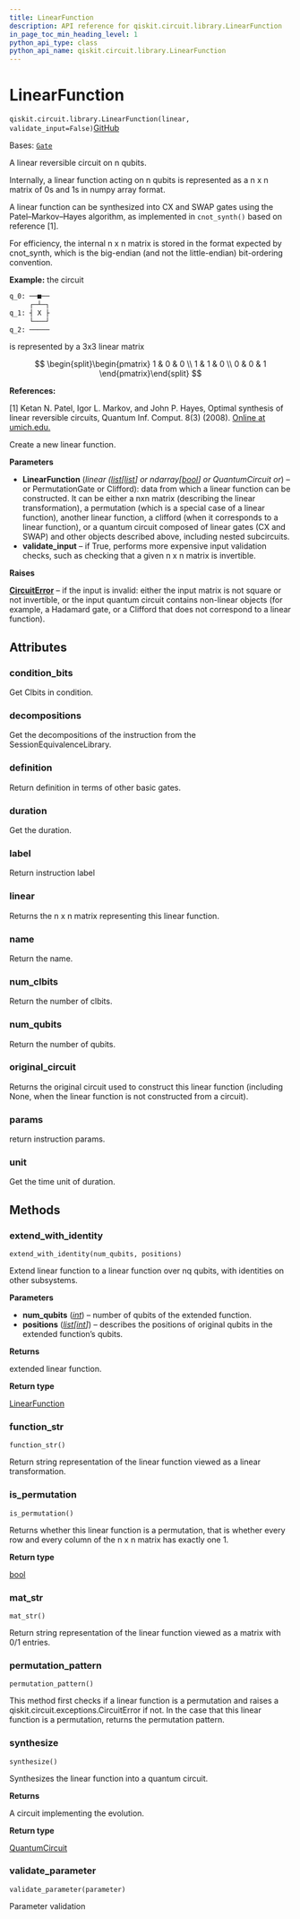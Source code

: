 ```yaml
---
title: LinearFunction
description: API reference for qiskit.circuit.library.LinearFunction
in_page_toc_min_heading_level: 1
python_api_type: class
python_api_name: qiskit.circuit.library.LinearFunction
---
```


# LinearFunction

<span id="qiskit.circuit.library.LinearFunction" />

`qiskit.circuit.library.LinearFunction(linear, validate_input=False)`[GitHub](https://github.com/qiskit/qiskit/tree/stable/0.25/qiskit/circuit/library/generalized_gates/linear_function.py "view source code")

Bases: [`Gate`](qiskit.circuit.Gate "qiskit.circuit.gate.Gate")

A linear reversible circuit on n qubits.

Internally, a linear function acting on n qubits is represented as a n x n matrix of 0s and 1s in numpy array format.

A linear function can be synthesized into CX and SWAP gates using the Patel–Markov–Hayes algorithm, as implemented in `cnot_synth()` based on reference \[1].

For efficiency, the internal n x n matrix is stored in the format expected by cnot\_synth, which is the big-endian (and not the little-endian) bit-ordering convention.

**Example:** the circuit

```python
q_0: ──■──
     ┌─┴─┐
q_1: ┤ X ├
     └───┘
q_2: ─────
```

is represented by a 3x3 linear matrix

$$
\begin{split}\begin{pmatrix}
    1 & 0 & 0 \\
    1 & 1 & 0 \\
    0 & 0 & 1
\end{pmatrix}\end{split}
$$

**References:**

\[1] Ketan N. Patel, Igor L. Markov, and John P. Hayes, Optimal synthesis of linear reversible circuits, Quantum Inf. Comput. 8(3) (2008). [Online at umich.edu.](https://web.eecs.umich.edu/~imarkov/pubs/jour/qic08-cnot.pdf)

Create a new linear function.

**Parameters**

*   **LinearFunction** (*linear (*[*list*](https://docs.python.org/3/library/stdtypes.html#list "(in Python v3.12)")*\[*[*list*](https://docs.python.org/3/library/stdtypes.html#list "(in Python v3.12)")*] or ndarray\[*[*bool*](https://docs.python.org/3/library/functions.html#bool "(in Python v3.12)")*] or QuantumCircuit or*) – or PermutationGate or Clifford): data from which a linear function can be constructed. It can be either a nxn matrix (describing the linear transformation), a permutation (which is a special case of a linear function), another linear function, a clifford (when it corresponds to a linear function), or a quantum circuit composed of linear gates (CX and SWAP) and other objects described above, including nested subcircuits.
*   **validate\_input** – if True, performs more expensive input validation checks, such as checking that a given n x n matrix is invertible.

**Raises**

[**CircuitError**](circuit#qiskit.circuit.CircuitError "qiskit.circuit.CircuitError") – if the input is invalid: either the input matrix is not square or not invertible, or the input quantum circuit contains non-linear objects (for example, a Hadamard gate, or a Clifford that does not correspond to a linear function).

## Attributes

<span id="qiskit.circuit.library.LinearFunction.condition_bits" />

### condition\_bits

Get Clbits in condition.

<span id="qiskit.circuit.library.LinearFunction.decompositions" />

### decompositions

Get the decompositions of the instruction from the SessionEquivalenceLibrary.

<span id="qiskit.circuit.library.LinearFunction.definition" />

### definition

Return definition in terms of other basic gates.

<span id="qiskit.circuit.library.LinearFunction.duration" />

### duration

Get the duration.

<span id="qiskit.circuit.library.LinearFunction.label" />

### label

Return instruction label

<span id="qiskit.circuit.library.LinearFunction.linear" />

### linear

Returns the n x n matrix representing this linear function.

<span id="qiskit.circuit.library.LinearFunction.name" />

### name

Return the name.

<span id="qiskit.circuit.library.LinearFunction.num_clbits" />

### num\_clbits

Return the number of clbits.

<span id="qiskit.circuit.library.LinearFunction.num_qubits" />

### num\_qubits

Return the number of qubits.

<span id="qiskit.circuit.library.LinearFunction.original_circuit" />

### original\_circuit

Returns the original circuit used to construct this linear function (including None, when the linear function is not constructed from a circuit).

<span id="qiskit.circuit.library.LinearFunction.params" />

### params

return instruction params.

<span id="qiskit.circuit.library.LinearFunction.unit" />

### unit

Get the time unit of duration.

## Methods

### extend\_with\_identity

<span id="qiskit.circuit.library.LinearFunction.extend_with_identity" />

`extend_with_identity(num_qubits, positions)`

Extend linear function to a linear function over nq qubits, with identities on other subsystems.

**Parameters**

*   **num\_qubits** ([*int*](https://docs.python.org/3/library/functions.html#int "(in Python v3.12)")) – number of qubits of the extended function.
*   **positions** ([*list*](https://docs.python.org/3/library/stdtypes.html#list "(in Python v3.12)")*\[*[*int*](https://docs.python.org/3/library/functions.html#int "(in Python v3.12)")*]*) – describes the positions of original qubits in the extended function’s qubits.

**Returns**

extended linear function.

**Return type**

[LinearFunction](#qiskit.circuit.library.LinearFunction "qiskit.circuit.library.LinearFunction")

### function\_str

<span id="qiskit.circuit.library.LinearFunction.function_str" />

`function_str()`

Return string representation of the linear function viewed as a linear transformation.

### is\_permutation

<span id="qiskit.circuit.library.LinearFunction.is_permutation" />

`is_permutation()`

Returns whether this linear function is a permutation, that is whether every row and every column of the n x n matrix has exactly one 1.

**Return type**

[bool](https://docs.python.org/3/library/functions.html#bool "(in Python v3.12)")

### mat\_str

<span id="qiskit.circuit.library.LinearFunction.mat_str" />

`mat_str()`

Return string representation of the linear function viewed as a matrix with 0/1 entries.

### permutation\_pattern

<span id="qiskit.circuit.library.LinearFunction.permutation_pattern" />

`permutation_pattern()`

This method first checks if a linear function is a permutation and raises a qiskit.circuit.exceptions.CircuitError if not. In the case that this linear function is a permutation, returns the permutation pattern.

### synthesize

<span id="qiskit.circuit.library.LinearFunction.synthesize" />

`synthesize()`

Synthesizes the linear function into a quantum circuit.

**Returns**

A circuit implementing the evolution.

**Return type**

[QuantumCircuit](qiskit.circuit.QuantumCircuit "qiskit.circuit.QuantumCircuit")

### validate\_parameter

<span id="qiskit.circuit.library.LinearFunction.validate_parameter" />

`validate_parameter(parameter)`

Parameter validation


